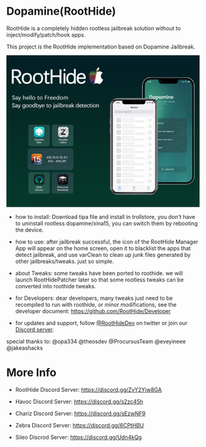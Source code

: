 # Dopamine(RootHide)

RootHide is a completely hidden rootless jailbreak solution without to inject/modify/patch/hook apps.

This project is the RootHide implementation based on Dopamine Jailbreak.

![text](banner.png)

- how to install: Download tipa file and install in trollstore, you don't have to uninstall rootless dopamine/xina15, you can switch them by rebooting the device.

- how to use: after jailbreak successful, the icon of the RootHide Manager App will appear on the home screen, open it to blacklist the apps that detect jailbreak, and use varClean to clean up junk files generated by other jailbreaks/tweaks. just so simple.

- about Tweaks: some tweaks have been ported to roothide. we will launch RootHidePatcher later so that some rootless tweaks can be converted into roothide tweaks.

- for Developers: dear developers, many tweaks just need to be recompiled to run with roothide, or minor modifications, see the developer document: https://github.com/RootHide/Developer

- for updates and support, follow [@RootHideDev](https://twitter.com/RootHideDev) on twitter or join our [Discord server](https://discord.gg/ZvY2Yjw8GA).

special thanks to: @opa334 @theosdev @ProcursusTeam @eveyineee @jakeashacks

# More Info

- RootHide Discord Server: https://discord.gg/ZvY2Yjw8GA

- Havoc  Discord Server: https://discord.gg/s2zc45h

- Chariz  Discord Server: https://discord.gg/sEzwNF9

- Zebra  Discord Server: https://discord.gg/6CPtHBU
  
- Sileo  Discrod Server: https://discord.gg/Udn4kQg

